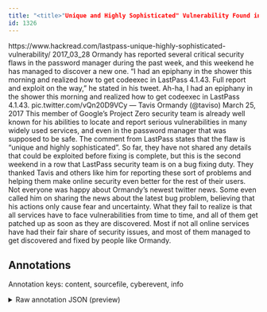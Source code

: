 ```yaml
---
title: "<title>"Unique and Highly Sophisticated" Vulnerability Found in LastPass Manager</title>"
id: 1326
---
```


<title>"Unique and Highly Sophisticated" Vulnerability Found in LastPass Manager</title>
<source> https://www.hackread.com/lastpass-unique-highly-sophisticated-vulnerability/ </source>
<date> 2017_03_28 </date>
<text>
Ormandy has reported several critical security flaws in the password manager during the past week, and this weekend he has managed to discover a new one.
“I had an epiphany in the shower this morning and realized how to get codeexec in LastPass 4.1.43.
Full report and exploit on the way,” he stated in his tweet.
Ah-ha, I had an epiphany in the shower this morning and realized how to get codeexec in LastPass 4.1.43.
pic.twitter.com/vQn20D9VCy
— Tavis Ormandy (@taviso) March 25, 2017
This member of Google’s Project Zero security team is already well known for his abilities to locate and report serious vulnerabilities in many widely used services, and even in the password manager that was supposed to be safe.
The comment from LastPass states that the flaw is “unique and highly sophisticated”.
So far, they have not shared any details that could be exploited before fixing is complete, but this is the second weekend in a row that LastPass security team is on a bug fixing duty.
They thanked Tavis and others like him for reporting these sort of problems and helping them make online security even better for the rest of their users.
Not everyone was happy about Ormandy’s newest twitter news.
Some even called him on sharing the news about the latest bug problem, believing that his actions only cause fear and uncertainty.
What they fail to realize is that all services have to face vulnerabilities from time to time, and all of them get patched up as soon as they are discovered.
Most if not all online services have had their fair share of security issues, and most of them managed to get discovered and fixed by people like Ormandy.
</text>



## Annotations

Annotation keys: content, sourcefile, cyberevent, info

<details>
<summary>Raw annotation JSON (preview)</summary>

```json
{
  "content": "Ormandy has reported several critical security flaws in the password manager during the past week, and this weekend he has managed to discover a new one. \u201cI had an epiphany in the shower this morning and realized how to get codeexec in LastPass 4.1.43. Full report and exploit on the way,\u201d he stated in his tweet. Ah-ha, I had an epiphany in the shower this morning and realized how to get codeexec in LastPass 4.1.43. pic.twitter.com/vQn20D9VCy \u2014 Tavis Ormandy (@taviso) March 25, 2017 This member of Google\u2019s Project Zero security team is already well known for his abilities to locate and report serious vulnerabilities in many widely used services, and even in the password manager that was supposed to be safe. The comment from LastPass states that the flaw is \u201cunique and highly sophisticated\u201d. So far, they have not shared any details that could be exploited before fixing is complete, but this is the second weekend in a row that LastPass security team is on a bug fixing duty. They thanked Tavis and others like him for reporting these sort of problems and helping them make online security even better for the rest of their users. Not everyone was happy about Ormandy\u2019s newest twitter news. Some even called him on sharing the news about the latest bug problem, believing that his actions only cause fear and uncertainty. What they fail to realize is that all services have to face vulnerabilities from time to time, and all of them get patched up as soon as they are discovered. Most if not all online services have had their fair share of security issues, and most of them managed to get discovered and fixed by people like Ormandy.",
  "sourcefile": "1326.txt",
  "cyberevent": {
    "hopper": [
      {
        "index": 0,
        "relation": "Same",
        "events": [
          {
            "index": "E1",
            "type": "Vulnerability-related",
            "realis": "Actual",
            "nugget": {
              "startOffset": 134,
              "index": "T4",
              "endOffset": 142,
              "text": "discover"
            },
            "argument": [
              {
                "index": "T5",
                "text": "a new one",
                "endOffset": 152,
                "role": {
                  "type": "Vulnerability"
                },
                "startOffset": 143,
                "type": "Vulnerability"
              },
              {
                "index": "T7",
                "text": "this weekend",
                "endOffset": 115,
                "role": {
                  "type": "Time"
                },
                "startOffset": 103,
                "type": "Time"
              },
              {
                "index": "T6",
                "text": "he",
                "endOffset": 118,
                "role": {
                  "type": "Discoverer"
                },
                "startOffset": 116,
                "type": "Person"
              }
            ],
            "subtype": "DiscoverVulnerability"
          },
          {
            "index": "E2",
            "type": "Vulnerability-related",
            "realis": "Actual",
            "nugget": {
              "startOffset": 8,
              "index": "T9",
              "endOffset": 20,
              "text": "has reported"
            },
            "argument": [
              {
                "index": "T1",
                "text": "several critical security flaws",
                "endOffset": 52,
                "role": {
                  "type": "Vulnerability"
                },
                "startOffset": 21,
                "type": "Vulnerability"
              },
              {
                "index": "T8",
                "external_reference": {
                  "wikidataid": "Q344023"
                },
                "endOffset": 7,
                "role": {
                  "type": "Discoverer"
                },
                "text": "Or
```
</details>
